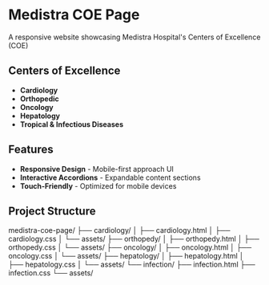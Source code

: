 # Medistra COE Page

A responsive website showcasing Medistra Hospital's Centers of Excellence (COE)

## Centers of Excellence

- **Cardiology** 
- **Orthopedic** 
- **Oncology** 
- **Hepatology** 
- **Tropical & Infectious Diseases**

## Features

- **Responsive Design** - Mobile-first approach UI
- **Interactive Accordions** - Expandable content sections
- **Touch-Friendly** - Optimized for mobile devices

## Project Structure

medistra-coe-page/
├── cardiology/
│ ├── cardiology.html
│ ├── cardiology.css
│ └── assets/
├── orthopedy/
│ ├── orthopedy.html
│ ├── orthopedy.css
│ └── assets/
├── oncology/
│ ├── oncology.html
│ ├── oncology.css
│ └── assets/
├── hepatology/
│ ├── hepatology.html
│ ├── hepatology.css
│ └── assets/
└── infection/
├── infection.html
├── infection.css
└── assets/
